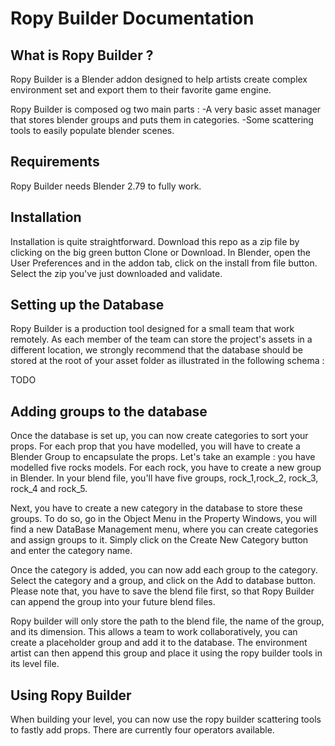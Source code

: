 # Ropy Builder Documentation

## What is Ropy Builder ?
Ropy Builder is a Blender addon designed to help artists create complex environment set and export them to their favorite game engine.

Ropy Builder is composed og two main parts :
-A very basic asset manager that stores blender groups and puts them in categories.
-Some scattering tools to easily populate blender scenes.

## Requirements

Ropy Builder needs Blender 2.79 to fully work.

## Installation

Installation is quite straightforward. Download this repo as a zip file by clicking on the big green button Clone or Download.
In Blender, open the User Preferences and in the addon tab, click on the install from file button. Select the zip you've just downloaded and validate.

## Setting up the Database

Ropy Builder is a production tool designed for a small team that work remotely. As each member of the team can store the project's assets in a different location, we strongly recommend that the database should be stored at the root of your asset folder as illustrated in the following schema :

TODO

## Adding groups to the database

Once the database is set up, you can now create categories to sort your props. For each prop that you have modelled, you will have to create a Blender Group to encapsulate the props. Let's take an example : you have modelled five rocks models. For each rock, you have to create a new group in Blender. In your blend file, you'll have five groups, rock_1,rock_2, rock_3, rock_4 and rock_5.

Next, you have to create a new category in the database to store these groups. To do so, go in the Object Menu in the Property Windows, you will find a new DataBase Management menu, where you can create categories and assign groups to it. Simply click on the Create New Category button and enter the category name.

Once the category is added, you can now add each group to the category. Select the category and a group, and click on the Add to database button. Please note that, you have to save the blend file first, so that Ropy Builder can append the group into your future blend files.

Ropy builder will only store the path to the blend file, the name of the group, and its dimension. This allows a team to work collaboratively, you can create a placeholder group and add it to the database. The environment artist can then append this group and place it using the ropy builder tools in its level file.

## Using Ropy Builder

When building your level, you can now use the ropy builder scattering tools to fastly add props. There are currently four operators available. 
